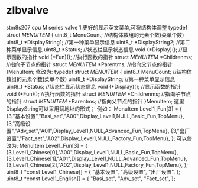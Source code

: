 # zlbvalve
stm8s207 cpu  M series valve
1.更好的显示英文菜单,可将结构体调整
typedef struct _MENUITEM_
{
	uint8_t MenuCount;							//结构体数组的元素个数(菜单个数)
	uint8_t *DisplayString1;					//第一种菜单显示信息
	uint8_t *DisplayString2;					//第二种菜单显示信息
	uint8_t *Status;							//状态栏显示状态信息
	void (*Display)();							//显示函数的指针
	void (*Fun)();								//执行函数的指针
	struct _MENUITEM_ *Childrenms;			    //指向子节点的指针
	struct _MENUITEM_ *Parentms;			    //指向父节点的指针
}MenuItem;
修改为:
typedef struct _MENUITEM_
{
	uint8_t MenuCount;							//结构体数组的元素个数(菜单个数)
	uint8_t *DisplayString;						//第一种菜单显示信息
	uint8_t *Status;							//状态栏显示状态信息
	void (*Display)();							//显示函数的指针
	void (*Fun)();								//执行函数的指针
	struct _MENUITEM_ *Childrenms;			    //指向子节点的指针
	struct _MENUITEM_ *Parentms;			    //指向父节点的指针
}MenuItem;
这里DisplayString可以采用赋地址的形式；
例如：
MenuItem Level1_Fun[3] = 
{
	{3,"基本设置","Basi_set","A00",Display_Level1,NULL,Basic_Fun,TopMenu},
	{3,"高级设置","Adv_set","A01",Display_Level1,NULL,Advanced_Fun,TopMenu},
	{3,"出厂设置","Fact_set","A02",Display_Level1,NULL,Factory_Fun,TopMenu},
};
可以修改为:
MenuItem Level1_Fun[3] = 
{
	{3,Level1_Chinese[0],"A00",Display_Level1,NULL,Basic_Fun,TopMenu},
	{3,Level1_Chinese[1],"A01",Display_Level1,NULL,Advanced_Fun,TopMenu},
	{3,Level1_Chinese[2],"A02",Display_Level1,NULL,Factory_Fun,TopMenu},
};
uint8_t *const Level1_Chinese[] =
{
	"基本设置",
	"高级设置",
	"出厂设置",
};
uint8_t *const Level1_English[] =
{
	"Basi_set",
	"Adv_set",
	"Fact_set",
};